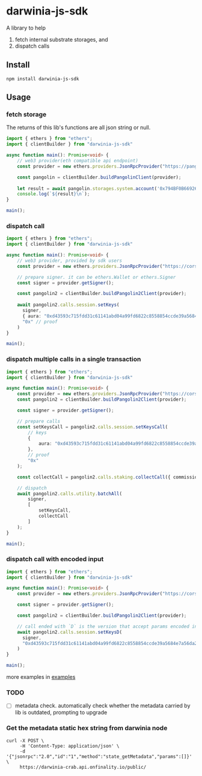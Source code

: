 # darwinia-js-sdk

A library to help 
1. fetch internal substrate storages, and
2. dispatch calls

## Install
```shell
npm install darwinia-js-sdk
```

## Usage

### fetch storage

The returns of this lib's functions are all json string or null.


```typescript
import { ethers } from "ethers";
import { clientBuilder } from "darwinia-js-sdk"

async function main(): Promise<void> {
    // web3 provider(eth compatible api endpoint)
    const provider = new ethers.providers.JsonRpcProvider("https://pangolin-rpc.darwinia.network");

    const pangolin = clientBuilder.buildPangolinClient(provider);
  
    let result = await pangolin.storages.system.account('0x794BF0B66926D84CB735283D849f454A2A8d9a44');
    console.log(`${result}\n`);
}

main();
```
### dispatch call

```typescript
import { ethers } from "ethers";
import { clientBuilder } from "darwinia-js-sdk"

async function main(): Promise<void> {
    // web3 provider, provided by sdk users
    const provider = new ethers.providers.JsonRpcProvider("https://cors.kahub.in/http://g1.dev.darwinia.network:10000");

    // prepare signer. it can be ethers.Wallet or ethers.Signer
    const signer = provider.getSigner();

    const pangolin2 = clientBuilder.buildPangolin2Client(provider);
  
    await pangolin2.calls.session.setKeys(
      signer,
      { aura: "0xd43593c715fdd31c61141abd04a99fd6822c8558854ccde39a5684e7a56da27d" }, // keys
      "0x" // proof
    )
}

main();

```

### dispatch multiple calls in a single transaction

```typescript
import { ethers } from "ethers";
import { clientBuilder } from "darwinia-js-sdk"

async function main(): Promise<void> {
    const provider = new ethers.providers.JsonRpcProvider("https://cors.kahub.in/http://g1.dev.darwinia.network:10000");
    const pangolin2 = clientBuilder.buildPangolin2Client(provider);

    const signer = provider.getSigner();

    // prepare calls
    const setKeysCall = pangolin2.calls.session.setKeysCall(
        // keys
        { 
            aura: "0xd43593c715fdd31c61141abd04a99fd6822c8558854ccde39a5684e7a56da27d"
        }, 
        // proof
        "0x"
    );

    const collectCall = pangolin2.calls.staking.collectCall({ commission: 12345 });

    // dispatch
    await pangolin2.calls.utility.batchAll(
        signer, 
        [
            setKeysCall,
            collectCall
        ]
    );
}

main();

```
### dispatch call with encoded input

```typescript
import { ethers } from "ethers";
import { clientBuilder } from "darwinia-js-sdk"

async function main(): Promise<void> {
    const provider = new ethers.providers.JsonRpcProvider("https://cors.kahub.in/http://g1.dev.darwinia.network:10000");

    const signer = provider.getSigner();

    const pangolin2 = clientBuilder.buildPangolin2Client(provider);

    // call ended with `D` is the version that accept params encoded in scale codec  
    await pangolin2.calls.session.setKeysD(
      signer,
      "0xd43593c715fdd31c61141abd04a99fd6822c8558854ccde39a5684e7a56da27d00", // encoded (keys, proof)
    )
}

main();

```

more examples in [examples](./examples)

### TODO

- [ ] metadata check. automatically check whether the metadata carried by lib is outdated, prompting to upgrade

### Get the metadata static hex string from darwinia node
```shell
curl -X POST \
     -H 'Content-Type: application/json' \
     -d '{"jsonrpc":"2.0","id":"1","method":"state_getMetadata","params":[]}' \
     https://darwinia-crab.api.onfinality.io/public/
```

